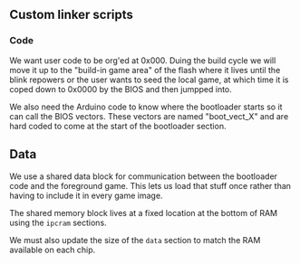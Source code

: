 ## Custom linker scripts

### Code

We want user code to be org'ed at 0x000. Duing the build cycle we will move it up to the "build-in game area" of the flash where it lives until the blink repowers or the user wants to seed the local game, at which time it is coped down to 0x0000 by the BIOS and then jumpped into.

We also need the Arduino code to know where the bootloader starts so it can call the BIOS vectors. These vectors are named "boot_vect_X" and are hard coded to come at the start of the bootloader section. 

## Data

We use a shared data block for communication between the bootloader code and the foreground game. This lets us load that stuff once rather than having to include it in every game image. 

The shared memory block lives at a fixed location at the bottom of RAM using the `ipcram` sections. 

We must also update the size of the `data` section to match the RAM available on each chip. 

